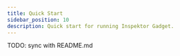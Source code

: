 ```yaml
---
title: Quick Start
sidebar_position: 10
description: Quick start for running Inspektor Gadget.
---
```


TODO: sync with README.md
